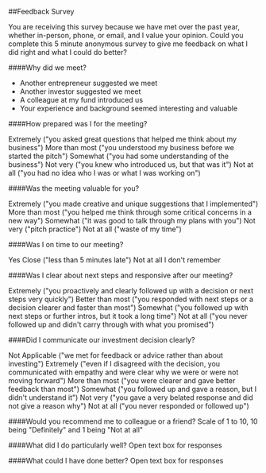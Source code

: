 ##Feedback Survey

You are receiving this survey because we have met over the past year, whether in-person, phone, or email, and I value your opinion. Could you complete this 5 minute anonymous survey to give me feedback on what I did right and what I could do better?

####Why did we meet?

- Another entrepreneur suggested we meet
- Another investor suggested we meet
- A colleague at my fund introduced us
- Your experience and background seemed interesting and valuable

####How prepared was I for the meeting?

Extremely ("you asked great questions that helped me think about my business")
More than most ("you understood my business before we started the pitch")
Somewhat ("you had some understanding of the business")
Not very ("you knew who introduced us, but that was it")
Not at all ("you had no idea who I was or what I was working on")

####Was the meeting valuable for you?

Extremely ("you made creative and unique suggestions that I implemented")
More than most ("you helped me think through some critical concerns in a new way")
Somewhat ("it was good to talk through my plans with you")
Not very ("pitch practice")
Not at all ("waste of my time")

####Was I on time to our meeting?

Yes
Close ("less than 5 minutes late")
Not at all
I don't remember

####Was I clear about next steps and responsive after our meeting?

Extremely ("you proactively and clearly followed up with a decision or next steps very quickly")
Better than most ("you responded with next steps or a decision clearer and faster than most")
Somewhat ("you followed up with next steps or further intros, but it took a long time")
Not at all ("you never followed up and didn't carry through with what you promised")

####Did I communicate our investment decision clearly?

Not Applicable ("we met for feedback or advice rather than about investing")
Extremely ("even if I disagreed with the decision, you communicated with empathy and were clear why we were or were not moving forward")
More than most ("you were clearer and gave better feedback than most")
Somewhat ("you followed up and gave a reason, but I didn't understand it")
Not very ("you gave a very belated response and did not give a reason why")
Not at all ("you never responded or followed up")

####Would you recommend me to colleague or a friend?
Scale of 1 to 10, 10 being "Definitely" and 1 being "Not at all"

####What did I do particularly well?
Open text box for responses

####What could I have done better?
Open text box for responses
